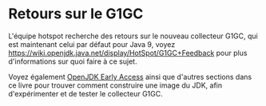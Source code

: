 # Retours sur le G1GC

L'équipe hotspot recherche des retours sur le nouveau collecteur G1GC, qui est maintenant celui par défaut pour Java 9, voyez https://wiki.openjdk.java.net/display/HotSpot/G1GC+Feedback pour plus d'informations sur quoi faire à ce sujet.

Voyez également [OpenJDK Early Access](../binaries/openjdk_early_access.md) ainsi que d'autres sections dans ce livre pour trouver comment construire une image du JDK, afin d'expérimenter et de tester le collecteur G1GC.